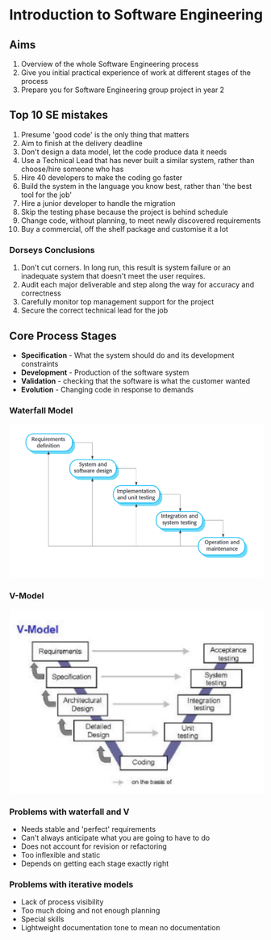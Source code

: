 # Introduction to Software Engineering

## Aims
1. Overview of the whole Software Engineering process
2. Give you initial practical experience of work at different stages of the process
3. Prepare you for Software Engineering group project in year 2
## Top 10 SE mistakes
1. Presume 'good code' is the only thing that matters
2. Aim to finish at the delivery deadline 
3. Don't design a data model, let the code produce data it needs
4. Use a Technical Lead that has never built a similar system, rather than choose/hire someone who has
5. Hire 40 developers to make the coding go faster
6. Build the system in the language you know best, rather than 'the best tool for the job'
7. Hire a junior developer to handle the migration
8. Skip the testing phase because the project is behind schedule
9. Change code, without planning, to meet newly discovered requirements
10. Buy a commercial, off the shelf package and customise it a lot
### Dorseys Conclusions
1. Don't cut corners. In long run, this result is system failure or an inadequate system that doesn't meet the user requires.
2. Audit each major deliverable and step along the way for accuracy and correctness
3. Carefully monitor top management support for the project
4. Secure the correct technical lead for the job
## Core Process Stages
- **Specification** - What the system should do and its development constraints 
- **Development** - Production of the software system
- **Validation** - checking that the software is what the customer wanted
- **Evolution** - Changing code in response to demands
### Waterfall Model
![6923326e3eafabdde0b09c9a35235a27.png](../_resources/6923326e3eafabdde0b09c9a35235a27-2.png)
### V-Model
![fca38299d973b8c707e74c817523a69f.png](../_resources/fca38299d973b8c707e74c817523a69f-2.png)
### Problems with waterfall and V
- Needs stable and 'perfect' requirements
- Can't always anticipate what you are going to have to do
- Does not account for revision or refactoring
- Too inflexible and static
- Depends on getting each stage exactly right
### Problems with iterative models
- Lack of process visibility
- Too much doing and not enough planning
- Special skills
- Lightweight documentation tone to mean no documentation


